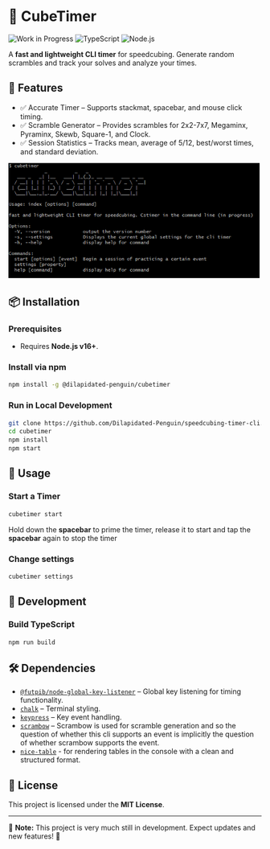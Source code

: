 # 🧩 CubeTimer

![Work in Progress](https://img.shields.io/badge/status-in%20development-orange)
![TypeScript](https://img.shields.io/badge/TypeScript-3178C6?logo=typescript&logoColor=white)
![Node.js](https://img.shields.io/badge/Node.js-43853D?logo=node.js&logoColor=white)

A **fast and lightweight CLI timer** for speedcubing. Generate random scrambles and track your solves and analyze your times.

## 🚀 Features
 - ✅ Accurate Timer – Supports stackmat, spacebar, and mouse click timing.
 - ✅ Scramble Generator – Provides scrambles for 2x2-7x7, Megaminx, Pyraminx, Skewb, Square-1, and Clock.
 - ✅ Session Statistics – Tracks mean, average of 5/12, best/worst times, and standard deviation.


<img src="assets/help.PNG" alt="Help page of the cli" width="500">

## 📦 Installation

### **Prerequisites**
- Requires **Node.js v16+**.

### **Install via npm**
```sh
npm install -g @dilapidated-penguin/cubetimer
```

### **Run in Local Development**
```sh
git clone https://github.com/Dilapidated-Penguin/speedcubing-timer-cli.git
cd cubetimer
npm install
npm start
```

## 🎯 Usage

### **Start a Timer**
```sh
cubetimer start
```
Hold down the **spacebar** to prime the timer, release it to start and tap the **spacebar** again to stop the timer

### **Change settings**
```sh
cubetimer settings
```

## 🔨 Development
### **Build TypeScript**
```sh
npm run build
```

## 🛠️ Dependencies
- [`@futpib/node-global-key-listener`](https://www.npmjs.com/package/@futpib/node-global-key-listener) – Global key listening for timing functionality.
- [`chalk`](https://www.npmjs.com/package/chalk) – Terminal styling.
- [`keypress`](https://www.npmjs.com/package/keypress) – Key event handling.
- [`scrambow`](https://www.npmjs.com/package/scrambow) 
    – Scrambow is used for scramble generation and so the question of whether this cli supports an event is implicitly the question of whether scrambow supports the event.
- [`nice-table`](https://www.npmjs.com/package/nice-table) - for rendering tables in the console with a clean and structured format.
## 📜 License
This project is licensed under the **MIT License**.

---
🚧 **Note:** This project is very much still in development. Expect updates and new features! 🚀

